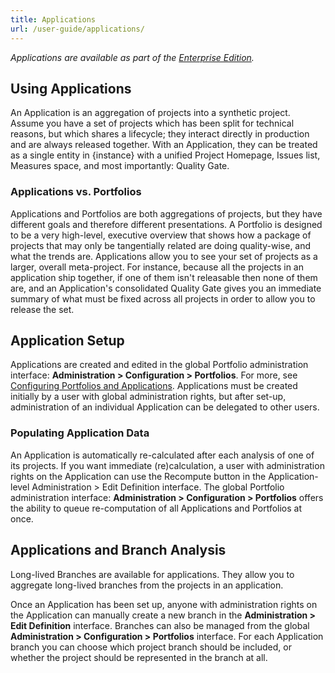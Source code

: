 ```yaml
---
title: Applications
url: /user-guide/applications/
---
```


*Applications are available as part of the [Enterprise Edition](https://redirect.sonarsource.com/editions/enterprise.html).*

## Using Applications

An Application is an aggregation of projects into a synthetic project. Assume you have a set of projects which has been split for technical reasons, but which shares a lifecycle; they interact directly in production and are always released together. With an Application, they can be treated as a single entity in {instance} with a unified Project Homepage, Issues list, Measures space, and most importantly: Quality Gate.

### Applications vs. Portfolios

Applications and Portfolios are both aggregations of projects, but they have different goals and therefore different presentations. A Portfolio is designed to be a very high-level, executive overview that shows how a package of projects that may only be tangentially related are doing quality-wise, and what the trends are. Applications allow you to see your set of projects as a larger, overall meta-project. For instance, because all the projects in an application ship together, if one of them isn't releasable then none of them are, and an Application's consolidated Quality Gate gives you an immediate summary of what must be fixed across all projects in order to allow you to release the set.

## Application Setup

Applications are created and edited in the global Portfolio administration interface: **Administration > Configuration > Portfolios**. For more, see [Configuring Portfolios and Applications](/instance-administration/configuring-portfolios-and-applications/). Applications must be created initially by a user with global administration rights, but after set-up, administration of an individual Application can be delegated to other users.

### Populating Application Data

An Application is automatically re-calculated after each analysis of one of its projects. If you want immediate (re)calculation, a user with administration rights on the Application can use the Recompute button in the Application-level Administration > Edit Definition interface. The global Portfolio administration interface: **Administration > Configuration > Portfolios** offers the ability to queue re-computation of all Applications and Portfolios at once.

## Applications and Branch Analysis

Long-lived Branches are available for applications. They allow you to aggregate long-lived branches from the projects in an application.

Once an Application has been set up, anyone with administration rights on the Application can manually create a new branch in the **Administration > Edit Definition** interface. Branches can also be managed from the global **Administration > Configuration > Portfolios** interface. For each Application branch you can choose which project branch should be included, or whether the project should be represented in the branch at all.
